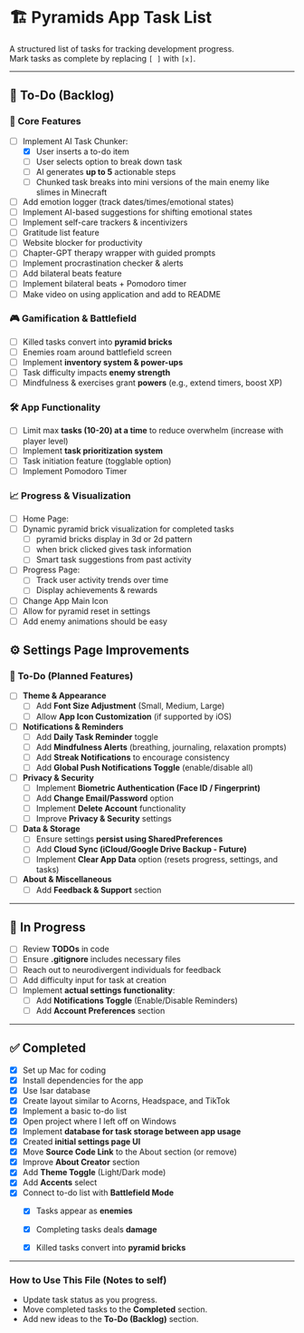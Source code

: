 # 🏗️ Pyramids App Task List

A structured list of tasks for tracking development progress.  
Mark tasks as complete by replacing `[ ]` with `[x]`.

---

## 📝 To-Do (Backlog)
### 🚀 Core Features
- [ ] Implement AI Task Chunker:
  - [x] User inserts a to-do item
  - [ ] User selects option to break down task
  - [ ] AI generates **up to 5** actionable steps
  - [ ] Chunked task breaks into mini versions of the main enemy like slimes in Minecraft
- [ ] Add emotion logger (track dates/times/emotional states)
- [ ] Implement AI-based suggestions for shifting emotional states
- [ ] Implement self-care trackers & incentivizers
- [ ] Gratitude list feature
- [ ] Website blocker for productivity
- [ ] Chapter-GPT therapy wrapper with guided prompts
- [ ] Implement procrastination checker & alerts
- [ ] Add bilateral beats feature
- [ ] Implement bilateral beats + Pomodoro timer
- [ ] Make video on using application and add to README

### 🎮 Gamification & Battlefield
  - [ ] Killed tasks convert into **pyramid bricks**
  - [ ] Enemies roam around battlefield screen
- [ ] Implement **inventory system & power-ups**
- [ ] Task difficulty impacts **enemy strength**
- [ ] Mindfulness & exercises grant **powers** (e.g., extend timers, boost XP)

### 🛠️ App Functionality
- [ ] Limit max **tasks (10-20) at a time** to reduce overwhelm (increase with player level)
- [ ] Implement **task prioritization system**
- [ ] Task initiation feature (togglable option)
- [ ] Implement Pomodoro Timer

### 📈 Progress & Visualization
- [ ] Home Page:
- [ ] Dynamic pyramid brick visualization for completed tasks
  - [ ] pyramid bricks display in 3d or 2d pattern
  - [ ] when brick clicked gives task information
  - [ ] Smart task suggestions from past activity
- [ ] Progress Page:
  - [ ] Track user activity trends over time
  - [ ] Display achievements & rewards
- [ ] Change App Main Icon
- [ ] Allow for pyramid reset in settings
- [ ] Add enemy animations should be easy

## ⚙️ Settings Page Improvements
### 🚀 To-Do (Planned Features)
- [ ] **Theme & Appearance**
  - [ ] Add **Font Size Adjustment** (Small, Medium, Large)
  - [ ] Allow **App Icon Customization** (if supported by iOS)
- [ ] **Notifications & Reminders**
  - [ ] Add **Daily Task Reminder** toggle
  - [ ] Add **Mindfulness Alerts** (breathing, journaling, relaxation prompts)
  - [ ] Add **Streak Notifications** to encourage consistency
  - [ ] Add **Global Push Notifications Toggle** (enable/disable all)
- [ ] **Privacy & Security**
  - [ ] Implement **Biometric Authentication (Face ID / Fingerprint)**
  - [ ] Add **Change Email/Password** option
  - [ ] Implement **Delete Account** functionality
  - [ ] Improve **Privacy & Security** settings
- [ ] **Data & Storage**
  - [ ] Ensure settings **persist using SharedPreferences**
  - [ ] Add **Cloud Sync (iCloud/Google Drive Backup - Future)**
  - [ ] Implement **Clear App Data** option (resets progress, settings, and tasks)
- [ ] **About & Miscellaneous**
  - [ ] Add **Feedback & Support** section

---

## 🚧 In Progress
- [ ] Review **TODOs** in code
- [ ] Ensure **.gitignore** includes necessary files
- [ ] Reach out to neurodivergent individuals for feedback
- [ ] Add difficulty input for task at creation
- [ ] Implement **actual settings functionality**:
  - [ ] Add **Notifications Toggle** (Enable/Disable Reminders)
  - [ ] Add **Account Preferences** section

---

## ✅ Completed
- [x] Set up Mac for coding
- [x] Install dependencies for the app
- [x] Use Isar database
- [x] Create layout similar to Acorns, Headspace, and TikTok
- [x] Implement a basic to-do list
- [x] Open project where I left off on Windows
- [x] Implement **database for task storage between app usage**
- [x] Created **initial settings page UI**
- [x] Move **Source Code Link** to the About section (or remove)
- [x] Improve **About Creator** section
- [x] Add **Theme Toggle** (Light/Dark mode)
- [x] Add **Accents** select
- [x] Connect to-do list with **Battlefield Mode**
  - [x] Tasks appear as **enemies**
  - [x] Completing tasks deals **damage**
  - [x] Killed tasks convert into **pyramid bricks**





---

### **How to Use This File (Notes to self)**
- Update task status as you progress.
- Move completed tasks to the **Completed** section.
- Add new ideas to the **To-Do (Backlog)** section.
